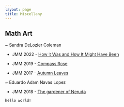 ```yaml
---
layout: page
title: Miscellany
---
```


## Math Art

~ Sandra DeLozier Coleman

* JMM 2022 - [How it Was and How It Might Have Been](http://gallery.bridgesmathart.org/exhibitions/2022-joint-mathematics-meetings/sandra-delozier-coleman)
    
* JMM 2019 - [Compass Rose](http://gallery.bridgesmathart.org/exhibitions/2019-joint-mathematics-meetings/sandra-delozier-coleman)
    
* JMM 2017 - [Autumn Leaves](http://gallery.bridgesmathart.org/exhibitions/2017-joint-mathematics-meetings/sandra-delozier-coleman)
    
~ Eduardo Adam Navas Lopez

* JMM 2018 - [The gardener of Neruda](http://gallery.bridgesmathart.org/exhibitions/2018-joint-mathematics-meetings/aliamondano)
    
    
    
```console
hello world!
```
